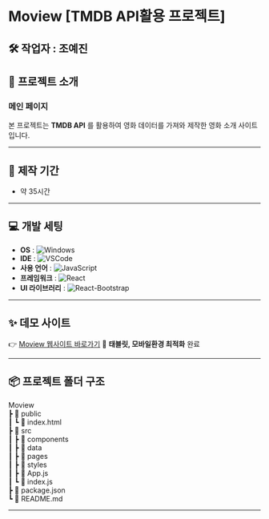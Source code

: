 # **Moview** [TMDB API활용 프로젝트]

## 🛠 작업자 : 조예진

## 📌 프로젝트 소개

### 메인 페이지 
본 프로젝트는 **TMDB API** 를 활용하여 영화 데이터를 가져와 제작한 영화 소개 사이트입니다.

---


## 📅 제작 기간
- 약 35시간


---


## 💻 개발 세팅 

- **OS** : ![Windows](https://img.shields.io/badge/Windows_10-0078D6?style=flat&logo=windows10&logoColor=white)
- **IDE** : ![VSCode](https://img.shields.io/badge/VS_Code-007ACC?style=flat&logo=visualstudiocode&logoColor=white)
- **사용 언어** : ![JavaScript](https://img.shields.io/badge/JavaScript-F7DF1E?style=flat&logo=javascript&logoColor=black)
- **프레임워크** : ![React](https://img.shields.io/badge/React-61DAFB?style=flat&logo=react&logoColor=black)
- **UI 라이브러리** : ![React-Bootstrap](https://img.shields.io/badge/React--Bootstrap-7952B3?style=flat&logo=bootstrap&logoColor=white)

---


 ## ✨ 데모 사이트
👉 [Moview 웹사이트 바로가기](https://beautiful-mousse-077818.netlify.app/)
📱 **태블릿, 모바일환경 최적화** 완료

---

## 📦 프로젝트 폴더 구조


  Moview     
┣ 📂 public   
┃ ┗ 📄 index.html   
┣ 📂 src   
┃ ┣ 📂 components   
┃ ┣ 📂 data  
┃ ┣ 📂 pages                
┃ ┣ 📂 styles  
┃ ┣ 📄 App.js               
┃ ┗ 📄 index.js             
┣ 📄 package.json    
┗ 📄 README.md  

---
